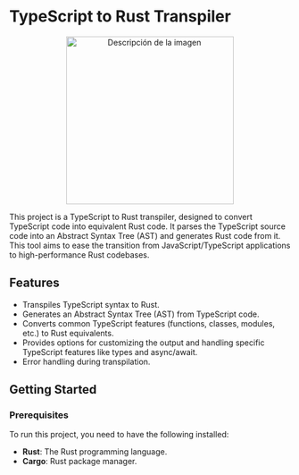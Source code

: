 # TypeScript to Rust Transpiler

<p align="center">
  <img src="https://github.com/user-attachments/assets/df615d5d-f7af-478b-a925-0433f74177d3" alt="Descripción de la imagen" width="300"/>
</p>

This project is a TypeScript to Rust transpiler, designed to convert TypeScript code into equivalent Rust code. It parses the TypeScript source code into an Abstract Syntax Tree (AST) and generates Rust code from it. This tool aims to ease the transition from JavaScript/TypeScript applications to high-performance Rust codebases.

## Features

- Transpiles TypeScript syntax to Rust.
- Generates an Abstract Syntax Tree (AST) from TypeScript code.
- Converts common TypeScript features (functions, classes, modules, etc.) to Rust equivalents.
- Provides options for customizing the output and handling specific TypeScript features like types and async/await.
- Error handling during transpilation.

## Getting Started

### Prerequisites
To run this project, you need to have the following installed:

- <strong>Rust</strong>: The Rust programming language.
- <strong>Cargo</strong>: Rust package manager.
